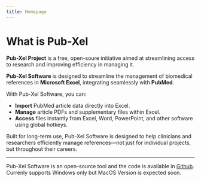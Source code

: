 ```yaml
---
title: Homepage
---
```


# What is Pub-Xel

**Pub-Xel Project** is a free, open-soure initiative aimed at streamlining access to research and improving efficiency in managing it. 

**Pub-Xel Software** is designed to streamline the management of biomedical references in **Microsoft Excel**, integrating seamlessly with **PubMed**.

With Pub-Xel Software, you can:  
- **Import** PubMed article data directly into Excel.  
- **Manage** article PDFs and supplementary files within Excel.  
- **Access** files instantly from Excel, Word, PowerPoint, and other software using global hotkeys.

Built for long-term use, Pub-Xel Software is designed to help clinicians and researchers efficiently manage references—not just for individual projects, but throughout their careers.
<hr />

Pub-Xel Software is an open-source tool and the code is available in [Github](https://github.com/crossing96/Pub-Xel). Currenly supports Windows only but MacOS Version is expected soon.